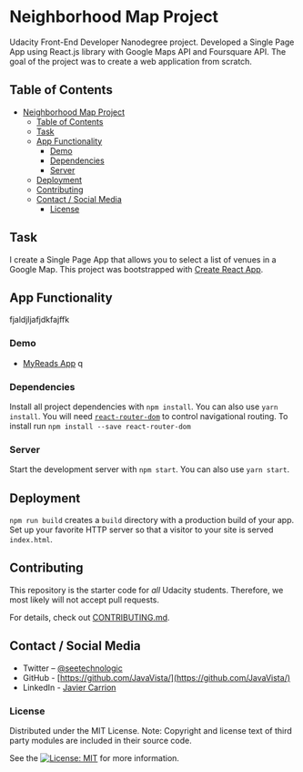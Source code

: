 # Neighborhood Map Project

Udacity Front-End Developer Nanodegree project. Developed a Single Page App using React.js library with Google Maps API and Foursquare API. The goal of the project was to create a web application from scratch.

## Table of Contents

- [Neighborhood Map Project](#neighborhood-map-project)
  - [Table of Contents](#table-of-contents)
  - [Task](#task)
  - [App Functionality](#app-functionality)
    - [Demo](#demo)
    - [Dependencies](#dependencies)
    - [Server](#server)
  - [Deployment](#deployment)
  - [Contributing](#contributing)
  - [Contact / Social Media](#contact--social-media)
    - [License](#license)

## Task

I create a Single Page App that allows you to select a list of venues in a Google Map. This project was bootstrapped with [Create React App](https://github.com/facebookincubator/create-react-app).

## App Functionality

fjaldjljafjdkfajffk

### Demo

- [MyReads App](https://javavista.github.io/Project-MyReads/#/)
q

### Dependencies

Install all project dependencies with `npm install`. You can also use `yarn install`. You will need [`react-router-dom`](https://www.npmjs.com/package/react-router-dom) to control navigational routing. To install run `npm install --save react-router-dom`

### Server

Start the development server with `npm start`. You can also use `yarn start`.

## Deployment

`npm run build` creates a `build` directory with a production build of your app. Set up your favorite  HTTP server so that a visitor to your site is served `index.html`.

## Contributing

This repository is the starter code for _all_ Udacity students. Therefore, we most likely will not accept pull requests.

For details, check out [CONTRIBUTING.md](CONTRIBUTING.md).

## Contact / Social Media

- Twitter – [@seetechnologic](https://twitter.com/seetechnologic)
- GitHub - [https://github.com/JavaVista/](https://github.com/JavaVista/)
- LinkedIn - [Javier Carrion](https://www.linkedin.com/in/technologic)

### License

Distributed under the MIT License. Note: Copyright and license text of third party modules are included in their source code.

See the [![License: MIT](https://img.shields.io/badge/License-MIT-yellow.svg)](LICENSE.md)
for more information.